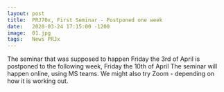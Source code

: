 ```yaml
---
layout: post
title:  PRJ70x, First Seminar - Postponed one week
date:   2020-03-24 17:15:00 -1200
image:  01.jpg
tags:   News PRJx
---
```


The seminar that was supposed to happen Friday the 3rd of April is postponed to the following week, Friday the 10th of April
The seminar will happen online, using MS teams. We might also try Zoom - depending on how it is working out.
